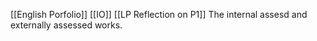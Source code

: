 [[English Porfolio]]
[[IO]]
[[LP Reflection on P1]]
The internal assesd and externally assessed works.